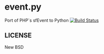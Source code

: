 event.py
========

Port of PHP`s sfEvent to Python [![Build Status](https://travis-ci.org/michalbachowski/pyevent.png)](https://travis-ci.org/michalbachowski/pyevent)

LICENSE
-------

New BSD
